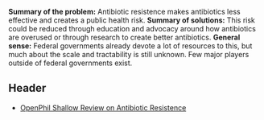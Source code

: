 <!-- TITLE: Antibiotics -->
<!-- SUBTITLE: Reducing risks from antibiotic resistence -->

**Summary of the problem:** Antibiotic resistence makes antibiotics less effective and creates a public health risk.
**Summary of solutions:** This risk could be reduced through education and advocacy around how antibiotics are overused or through research to create better antibiotics.
**General sense:** Federal governments already devote a lot of resources to this, but much about the scale and tractability is still unknown. Few major players outside of federal governments exist.

## Header

* [OpenPhil Shallow Review on Antibiotic Resistence](https://www.openphilanthropy.org/research/cause-reports/antibiotic-resistance)